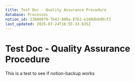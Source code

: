 ```yaml
---
title: Test Doc - Quality Assurance Procedure
database: Processes
notion_id: 23880979-7b42-800a-87b2-e160db9d0cf3
last_updated: 2025-07-24T16:55:33.635Z
---
```


# Test Doc - Quality Assurance Procedure


This is a test to see if notion-backup works

